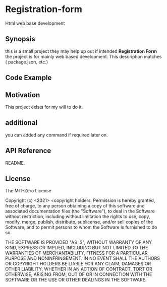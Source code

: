 # Registration-form
Html web base development
## Synopsis 
 
this is a small project they may help up out if intended **Registration Form** the project is for mainly web based development. This description matches ( package.json, etc.) 
 
## Code Example 
 
 
## Motivation 
 
This project exists for my will to do it. 
 
## additional 
you can added any command if required later on. 
 
 
## API Reference 
 
README.  

 
## License 
 
The MIT-Zero License 

Copyright (c) <2021> <copyright holders.
Permission is hereby granted, free of charge, to any person obtaining a copy
of this software and associated documentation files (the "Software"), to deal
in the Software without restriction, including without limitation the rights
to use, copy, modify, merge, publish, distribute, sublicense, and/or sell
copies of the Software, and to permit persons to whom the Software is
furnished to do so.

THE SOFTWARE IS PROVIDED "AS IS", WITHOUT WARRANTY OF ANY KIND, EXPRESS OR
IMPLIED, INCLUDING BUT NOT LIMITED TO THE WARRANTIES OF MERCHANTABILITY,
FITNESS FOR A PARTICULAR PURPOSE AND NONINFRINGEMENT. IN NO EVENT SHALL THE
AUTHORS OR COPYRIGHT HOLDERS BE LIABLE FOR ANY CLAIM, DAMAGES OR OTHER
LIABILITY, WHETHER IN AN ACTION OF CONTRACT, TORT OR OTHERWISE, ARISING FROM,
OUT OF OR IN CONNECTION WITH THE SOFTWARE OR THE USE OR OTHER DEALINGS IN
THE SOFTWARE.

